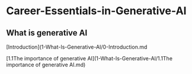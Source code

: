 # Career-Essentials-in-Generative-AI

## What is generative AI
[Introduction](1-What-Is-Generative-AI/0-Introduction.md

[1.1The importance of generative AI](1-What-Is-Generative-AI/1.1The importance of generative AI.md)
